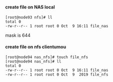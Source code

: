 #### create file on NAS local

    [root@node93 nfs]# ll
    total 0
    -rw-r--r-- 1 root root 0 Oct  9 16:11 file_nas

mask is 644

#### create file on nfs clientumou

    [root@node94 nas_nfs]# touch file_nfs
    [root@node94 nas_nfs]# ll
    total 0
    -rw-r--r-- 1 root root 0 Oct  9 16:11 file_nas
    -rw-r--r-- 1 root root 0 Oct  9  2019 file_nfs
